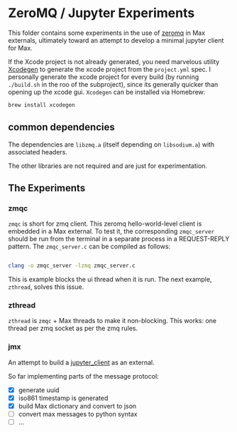 # ZeroMQ / Jupyter Experiments

This folder contains some experiments in the use of [zeromq](https://zeromq.org) in Max externals, ultimately toward an attempt to develop a minimal jupyter client for Max.

If the Xcode project is not already generated, you need marvelous utility [Xcodegen](https://github.com/yonaskolb/XcodeGen) to generate the xcode project from the `project.yml` spec. I personally generate the xcode project for every build (by running `./build.sh` in the roo of the subproject), since its generally quicker than opening up the xcode gui. `Xcodegen` can be installed via Homebrew:

```bash
brew install xcodegen
```

## common dependencies

The dependencies are `libzmq.a` (itself depending on `libsodium.a`) with associated headers.

The other libraries are not required and are just for experimentation.

## The Experiments

### zmqc

`zmqc` is short for zmq client. This zeromq hello-world-level client is embedded in a Max external. To test it, the corresponding `zmqc_server` should be run from the terminal in a separate process in a  REQUEST-REPLY pattern. The `zmqc_server.c` can be compiled as follows:

```bash

clang -o zmqc_server -lzmq zmqc_server.c

```


This is example blocks the ui thread when it is run. The next example, `zthread`, solves this issue.

### zthread

`zthread` is `zmqc` + Max threads to make it non-blocking. This works: one thread per zmq socket as per the zmq rules.

### jmx

An attempt to build a [jupyter_client](https://jupyter-client.readthedocs.io/en/stable/messaging.html) as an external.

So far implementing parts of the message protocol:

- [x] generate uuid
- [x] iso861 timestamp is generated
- [x] build Max dictionary and convert to json
- [ ] convert max messages to python syntax
- [ ] ...
